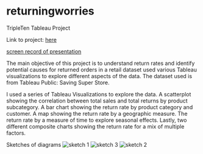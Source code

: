 # returningworries
TripleTen Tableau Project

Link to project: 
[here](https://public.tableau.com/app/profile/christie.borjas/viz/storytelling1-1_16932144073070/Dashboard1?publish=yes)


[screen record of presentation](https://youtu.be/26LpItCFNXY)

The main objective of this project is to understand return rates and identify potential causes for returned orders in a retail dataset used various Tableau visualizations to explore different aspects of the data. The dataset used is from Tableau Public: Saving Super Store. 

I used a series of Tableau Visualizations to explore the data. 
A scatterplot showing the correlation between total sales and total returns by product subcategory. 
A bar chart showing the return rate by product category and customer. 
A map showing the return rate by a geographic measure. 
The return rate by a measure of time to explore seasonal effects.
Lastly, two different composite charts showing the return rate for a mix of multiple factors. 


Sketches of diagrams 
![sketch 1](https://github.com/christieborjas/returningworries/assets/149750021/124c1518-9eaa-471a-a3f0-d5d2abe059f2)
![sketch 3 ](https://github.com/christieborjas/returningworries/assets/149750021/473ff6d7-beee-49d1-a5ad-bc4cb9aff88e)
![sketch 2](https://github.com/christieborjas/returningworries/assets/149750021/c0594758-9b9d-46e3-a795-08a68d3c649a)

